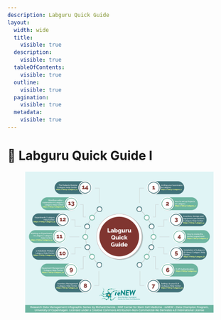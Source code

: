 ```yaml
---
description: Labguru Quick Guide
layout:
  width: wide
  title:
    visible: true
  description:
    visible: true
  tableOfContents:
    visible: true
  outline:
    visible: true
  pagination:
    visible: true
  metadata:
    visible: true
---
```


# 🔵 Labguru Quick Guide I

<figure><img src="../.gitbook/assets/Labguru Quick Guide.jpg" alt=""><figcaption></figcaption></figure>
